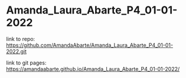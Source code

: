 # Amanda_Laura_Abarte_P4_01-01-2022
link to repo:
https://github.com/AmandaAbarte/Amanda_Laura_Abarte_P4_01-01-2022.git

link to git pages:
https://amandaabarte.github.io/Amanda_Laura_Abarte_P4_01-01-2022/

